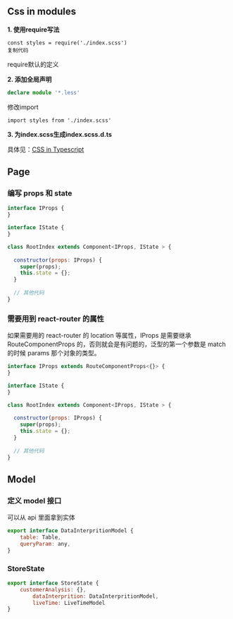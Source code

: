 ## Css in modules

**1. 使用require写法**

```
const styles = require('./index.scss')
复制代码
```

require默认的定义 

**2. 添加全局声明**

```typescript
declare module '*.less'
```

修改import

```
import styles from './index.scss'
```

**3. 为index.scss生成index.scss.d.ts**

具体见：[CSS in Typescript](https://juejin.im/post/5a7803335188257a5d2b0fed)

##  Page

### 编写 props 和 state

```javascript
interface IProps {
}

interface IState {
}

class RootIndex extends Component<IProps, IState > {
  
  constructor(props: IProps) {
    super(props);
    this.state = {};
  }
  
  // 其他代码
}
```

### 需要用到 react-router 的属性

如果需要用的 react-router 的 location 等属性，IProps 是需要继承 RouteComponentProps 的，否则就会是有问题的，泛型的第一个参数是 match 的时候 params 那个对象的类型。

```javascript
interface IProps extends RouteComponentProps<{}> {
}

interface IState {
}

class RootIndex extends Component<IProps, IState > {
  
  constructor(props: IProps) {
    super(props);
    this.state = {};
  }
  
  // 其他代码
}
```

## Model

### 定义 model 接口

可以从 api 里面拿到实体

```javascript
export interface DataInterpritionModel {
    table: Table,
    queryParam: any,
}
```

### StoreState 

```javascript
export interface StoreState {
    customerAnalysis: {},
		dataInterprition: DataInterpritionModel,
		liveTime: LiveTimeModel
}
```



